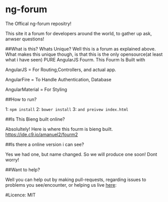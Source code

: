# ng-forum

The Offical ng-forum repositry!

This site it a forum for developers around the world, to gather up ask, anwser questions!

##What is this? Whats Unique?
Well this is a forum as explained above. What makes this unique though, is that this is the only opensource(at least what i have seen) PURE AngularJS Fourm. This Fourm Is Built with 

AngularJS = For Routing,Controllers, and actual app. 

AngularFire = To Handle Authentication, Database

AngularMaterial = For Styling

##How to run?

1: `npm install`
2: `bower install`
3: `and preivew index.html`

##Is This Bieng built online?

Absolultely! Here is where this fourm is bieng built.
https://ide.c9.io/amanuel2/fourm2

##Is there a online version i can see?

Yes we had one, but name changed. So we will produce one soon! Dont worry!

##Want to help?

Well you can help out by making pull-requests, regarding issues to problems you see/encounter, or helping us live [here](https://ide.c9.io/amanuel2/fourm2):



#Licence:
MIT
